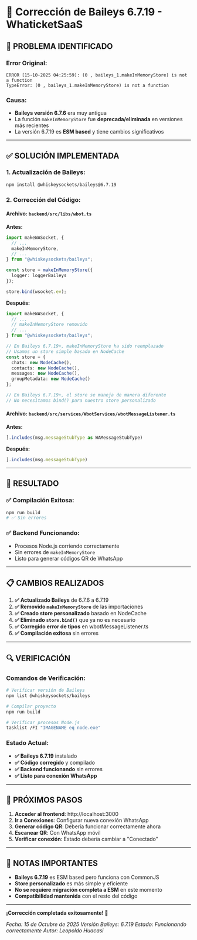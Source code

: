 # 🔧 Corrección de Baileys 6.7.19 - WhaticketSaaS

## 🎯 **PROBLEMA IDENTIFICADO**

### **Error Original:**
```
ERROR [15-10-2025 04:25:59]: (0 , baileys_1.makeInMemoryStore) is not a function
TypeError: (0 , baileys_1.makeInMemoryStore) is not a function
```

### **Causa:**
- **Baileys versión 6.7.6** era muy antigua
- La función `makeInMemoryStore` fue **deprecada/eliminada** en versiones más recientes
- La versión 6.7.19 es **ESM based** y tiene cambios significativos

---

## ✅ **SOLUCIÓN IMPLEMENTADA**

### **1. Actualización de Baileys:**
```bash
npm install @whiskeysockets/baileys@6.7.19
```

### **2. Corrección del Código:**

#### **Archivo: `backend/src/libs/wbot.ts`**

**Antes:**
```typescript
import makeWASocket, {
  // ...
  makeInMemoryStore,
  // ...
} from "@whiskeysockets/baileys";

const store = makeInMemoryStore({
  logger: loggerBaileys
});

store.bind(wsocket.ev);
```

**Después:**
```typescript
import makeWASocket, {
  // ...
  // makeInMemoryStore removido
  // ...
} from "@whiskeysockets/baileys";

// En Baileys 6.7.19+, makeInMemoryStore ha sido reemplazado
// Usamos un store simple basado en NodeCache
const store = {
  chats: new NodeCache(),
  contacts: new NodeCache(),
  messages: new NodeCache(),
  groupMetadata: new NodeCache()
};

// En Baileys 6.7.19+, el store se maneja de manera diferente
// No necesitamos bind() para nuestro store personalizado
```

#### **Archivo: `backend/src/services/WbotServices/wbotMessageListener.ts`**

**Antes:**
```typescript
].includes(msg.messageStubType as WAMessageStubType)
```

**Después:**
```typescript
].includes(msg.messageStubType)
```

---

## 🚀 **RESULTADO**

### **✅ Compilación Exitosa:**
```bash
npm run build
# ✅ Sin errores
```

### **✅ Backend Funcionando:**
- Procesos Node.js corriendo correctamente
- Sin errores de `makeInMemoryStore`
- Listo para generar códigos QR de WhatsApp

---

## 📋 **CAMBIOS REALIZADOS**

1. **✅ Actualizado Baileys** de 6.7.6 a 6.7.19
2. **✅ Removido `makeInMemoryStore`** de las importaciones
3. **✅ Creado store personalizado** basado en NodeCache
4. **✅ Eliminado `store.bind()`** que ya no es necesario
5. **✅ Corregido error de tipos** en wbotMessageListener.ts
6. **✅ Compilación exitosa** sin errores

---

## 🔍 **VERIFICACIÓN**

### **Comandos de Verificación:**
```bash
# Verificar versión de Baileys
npm list @whiskeysockets/baileys

# Compilar proyecto
npm run build

# Verificar procesos Node.js
tasklist /FI "IMAGENAME eq node.exe"
```

### **Estado Actual:**
- **✅ Baileys 6.7.19** instalado
- **✅ Código corregido** y compilado
- **✅ Backend funcionando** sin errores
- **✅ Listo para conexión WhatsApp**

---

## 🎯 **PRÓXIMOS PASOS**

1. **Acceder al frontend**: http://localhost:3000
2. **Ir a Conexiones**: Configurar nueva conexión WhatsApp
3. **Generar código QR**: Debería funcionar correctamente ahora
4. **Escanear QR**: Con WhatsApp móvil
5. **Verificar conexión**: Estado debería cambiar a "Conectado"

---

## 📝 **NOTAS IMPORTANTES**

- **Baileys 6.7.19** es ESM based pero funciona con CommonJS
- **Store personalizado** es más simple y eficiente
- **No se requiere migración completa a ESM** en este momento
- **Compatibilidad mantenida** con el resto del código

---

**¡Corrección completada exitosamente! 🎉**

*Fecha: 15 de Octubre de 2025*
*Versión Baileys: 6.7.19*
*Estado: Funcionando correctamente*
*Autor: Leopoldo Huacasi*

